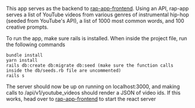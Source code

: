 This app serves as the backend to [rap-app-frontend](https://github.com/A-Marriott/rap-app-frontend). Using an API, rap-app serves a list of YouTube videos from various genres of instrumental hip-hop (seeded from YouTube's API), a list of 1000 most common words, and 100 creative prompts.

To run the app, make sure rails is installed. When inside the project file, run the following commands
```
bundle install
yarn install
rails db:create db:migrate db:seed (make sure the function calls inside the db/seeds.rb file are uncommented)
rails s
```
The server should now be up on running on localhost:3000, and making calls to /api/v1/youtube_videos should render a JSON of video ids.
If this works, head over to [rap-app-frontend](https://github.com/A-Marriott/rap-app-frontend) to start the react server
